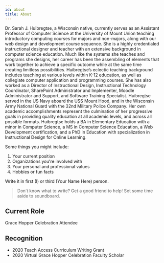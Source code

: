 ```yaml
---
id: about
title: About
---
```


Dr. Sarah J. Huibregtse, a Wisconsin native, currently serves as an Assistant Professor of Computer Science at the University of Mount Union teaching introductory computing courses for majors and non-majors, along with our web design and development course sequence.  She is a highly credentialed instructional designer and teacher with an extensive background in computer science education.  Much like the systems she teaches and programs she designs, her career has been the assembling of elements that work together to achieve a specific outcome while at the same time creating limitless possibilities.  Huibregtse’s eclectic teaching background includes teaching at various levels within K-12 education, as well as collegiate computer application and programming courses.  She has also worked as a Director of Instructional Design, Instructional Technology Coordinator, SharePoint Administrator and Implementer, Moodle Administrator and Support, and Software Training Specialist.  Huibregtse served in the US Navy aboard the USS Mount Hood, and in the Wisconsin Army National Guard with the 32nd Military Police Company.  Her own academic accomplishments represent the culmination of her progressive goals in providing quality education at all academic levels, and across all possible formats. Huibregtse holds a BA in Elementary Education with a minor in Computer Science, a MS in Computer Science Education, a Web Development certification, and a PhD in Education with specialization in Instructional Design for Online Learning.

Some things you
might include:

1. Your current position
1. Organizations you're involved with
1. Your personal and professional values
1. Hobbies or fun facts

Write it in first (I) or third (Your Name Here) person.

> Don't know what to write? Get a good friend to help! Set some time aside to soundboard.

## Current Role

Grace Hopper Celebration Attendee

## Recognition

- 2020 Teach Access Curriculum Writing Grant
- 2020 Virtual Grace Hopper Celebration Faculty Scholar



